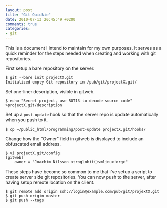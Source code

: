 ```yaml
---
layout: post
title: "Git Quickie"
date: 2010-07-13 20:45:49 +0200
comments: true
categories: 
- git
---
```


This is a document I intend to maintain for my own purposes.  It serves
as a quick reminder for the steps needed when creating and working with
git repositories.

First setup a bare repository on the server.

    $ git --bare init projectX.git
    Initialized empty Git repository in /pub/git/projectX.git/

Set one-liner description, visible in gitweb.

    $ echo "Secret project, use ROT13 to decode source code" >projectX.git/description

Set up a `post-update` hook so that the server repo is update
automatically when you push to it.

    $ cp ~/public_html/programming/post-update projectX.git/hooks/

Change how the "Owner" field in gitweb is displayed to include an
obfuscated email address.

    $ vi projectX.git/config
    [gitweb]
        owner = "Joachim Nilsson <troglobit()vmlinux!org>"

These steps have become so common to me that I've setup a script to
create server side git repositories.  You can now push to the server,
after having setup remote location on the client.

    $ git remote add origin ssh://login@example.com/pub/git/projextX.git
    $ git push origin master
    $ git push --tags

